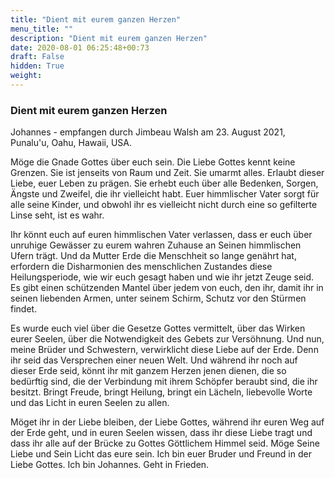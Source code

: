 ```yaml
---
title: "Dient mit eurem ganzen Herzen"
menu_title: ""
description: "Dient mit eurem ganzen Herzen"
date: 2020-08-01 06:25:48+00:73
draft: False
hidden: True
weight:
---
```

### Dient mit eurem ganzen Herzen

Johannes - empfangen durch Jimbeau Walsh am 23. August 2021, Punalu'u, Oahu, Hawaii, USA.

Möge die Gnade Gottes über euch sein. Die Liebe Gottes kennt keine Grenzen. Sie ist jenseits von Raum und Zeit. Sie umarmt alles. Erlaubt dieser Liebe, euer Leben zu prägen. Sie erhebt euch über alle Bedenken, Sorgen, Ängste und Zweifel, die ihr vielleicht habt. Euer himmlischer Vater sorgt für alle seine Kinder, und obwohl ihr es vielleicht nicht durch eine so gefilterte Linse seht, ist es wahr.

Ihr könnt euch auf euren himmlischen Vater verlassen, dass er euch über unruhige Gewässer zu eurem wahren Zuhause an Seinen himmlischen Ufern trägt. Und da Mutter Erde die Menschheit so lange genährt hat, erfordern die Disharmonien des menschlichen Zustandes diese Heilungsperiode, wie wir euch gesagt haben und wie ihr jetzt Zeuge seid. Es gibt einen schützenden Mantel über jedem von euch, den ihr, damit ihr in seinen liebenden Armen, unter seinem Schirm, Schutz vor den Stürmen findet.

Es wurde euch viel über die Gesetze Gottes vermittelt, über das Wirken eurer Seelen, über die Notwendigkeit des Gebets zur Versöhnung. Und nun, meine Brüder und Schwestern, verwirklicht diese Liebe auf der Erde. Denn ihr seid das Versprechen einer neuen Welt. Und während ihr noch auf dieser Erde seid, könnt ihr mit ganzem Herzen jenen dienen, die so bedürftig sind, die der Verbindung mit ihrem Schöpfer beraubt sind, die ihr besitzt. Bringt Freude, bringt Heilung, bringt ein Lächeln, liebevolle Worte und das Licht in euren Seelen zu allen.

Möget ihr in der Liebe bleiben, der Liebe Gottes, während ihr euren Weg auf der Erde geht, und in euren Seelen wissen, dass ihr diese Liebe tragt und dass ihr alle auf der Brücke zu Gottes Göttlichem Himmel seid. Möge Seine Liebe und Sein Licht das eure sein. Ich bin euer Bruder und Freund in der Liebe Gottes. Ich bin Johannes. Geht in Frieden.
